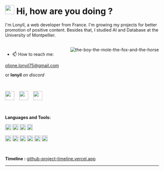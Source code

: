 <h1><img src="https://em-content.zobj.net/source/facebook/65/sunflower_1f33b.png" width="30"/> Hi, how are you doing ? </h1>


I'm LonyIl, a web developer from France. 
I'm growing my projects for better promotion of positive content. Besides that, I studied AI and Database at the University of Montpellier.
  
<br>

<img align="right" alt="the-boy-the-mole-the-fox-and-the-horse" src="assets/gif/the-boy-the-mole-the-fox-and-the-horse.gif" />

 - 📫 How to reach me:
 
[olione.lonyil75@gmail.com](mailto:olione.lonyil75@gmail.com)

or
**lonyil** *on discord*

 <br>

<p align="left">
<a href="https://www.linkedin.com/in/olione-lonie-530373260/" target="_blank"><img height="30" width="30" src="https://upload.wikimedia.org/wikipedia/commons/thumb/c/c9/Linkedin.svg/200px-Linkedin.svg.png?20120426133134"></a>&nbsp;&nbsp;&nbsp;
<a href="https://twitter.com/LonieAI23" target="_blank"><img height="30" width="30" src="https://assets1.chainstoreage.com/styles/max_width_320/s3/2023-07/twitter-x-logo.png?itok=TGv7ti1u"></a>&nbsp;&nbsp;&nbsp;
<a href="https://open.spotify.com/user/f05v6bvys0r1ecnzujm5w2n7h?si=46299a0102514e60" target="_blank"><img height="30" width="30" src="https://www.vectorlogo.zone/logos/spotify/spotify-tile.svg" background-color: #6DB3F2 ></a>&nbsp;&nbsp;&nbsp;
</p>

<br>

**Languages and Tools:**
<br>

<code><img height="20" src="https://www.vectorlogo.zone/logos/nodejs/nodejs-icon.svg"></code>
        <code><img height="20" src="https://www.vectorlogo.zone/logos/reactjs/reactjs-icon.svg"></code>
        <code><img height="20" src="https://www.vectorlogo.zone/logos/tensorflow/tensorflow-icon.svg"></code>
        <code><img height="20" width="18" src="https://encrypted-tbn0.gstatic.com/images?q=tbn:ANd9GcS12F6IAGa0gMwW8A5Ls4Sf2L1RY3Zn_SjqdJ6-fHqqhMpvs6bpkgK-SkE8OE-EhBCBdGk&usqp=CAU"></code>
   

<code><img height="20" src="https://upload.vectorlogo.zone/logos/javascript/images/239ec8a4-163e-4792-83b6-3f6d96911757.svg"></code>
<code><img height="20" src="https://www.vectorlogo.zone/logos/typescriptlang/typescriptlang-icon.svg"></code>
<code><img height="20" src="https://www.vectorlogo.zone/logos/java/java-icon.svg"></code>
<code><img height = "20" src = "https://cdn-icons-png.flaticon.com/512/3161/3161133.png"></code>
<code><img height="20" src="https://www.vectorlogo.zone/logos/python/python-icon.svg"></code>
<code><img height = "20" src = "https://upload.wikimedia.org/wikipedia/commons/thumb/1/18/C_Programming_Language.svg/926px-C_Programming_Language.svg.png"></code>

<br>

<!--
---

### 📢 Skills

⭐⭐⭐⭐⭐
**:**
<p align="left">
    <img src="https://img.shields.io/badge/TypeScript-007ACC?style=for-the-badge&logo=typescript&logoColor=white" alt="typescript" style="vertical-align:top; margin:4px">&nbsp;&nbsp;&nbsp;
  <img src="https://img.shields.io/badge/JavaScript-323330?style=for-the-badge&logo=javascript&logoColor=F7DF1E" alt="javascript" style="vertical-align:top; margin:4px">&nbsp;&nbsp;&nbsp;
  <img src="https://img.shields.io/badge/C-00599C?style=for-the-badge&logo=c&logoColor=white" alt="C" style="vertical-align:top; margin:4px">&nbsp;&nbsp;&nbsp;
  <img src="https://img.shields.io/badge/PLSQL-F80000?style=for-the-badge&logo=oracle&logoColor=black" alt="PLSQL" style="vertical-align:top; margin:4px">&nbsp;&nbsp;&nbsp;
  <img src="https://img.shields.io/badge/java-%23ED8B00.svg?style=for-the-badge&logo=openjdk&logoColor=white" alt="Java" style="vertical-align:top; margin:4px">&nbsp;&nbsp;&nbsp;
</p>

⭐⭐⭐⭐
**:**
<p align="left">
 <img src="https://img.shields.io/badge/Node%20js-339933?style=for-the-badge&logo=nodedotjs&logoColor=white" alt="NodeJs" style="vertical-align:top; margin:4px">&nbsp;&nbsp;&nbsp;
  <img src="https://img.shields.io/badge/TensorFlow-FF6F00?style=for-the-badge&logo=TensorFlow&logoColor=white" alt="tensorflow" style="vertical-align:top; margin:4px">&nbsp;&nbsp;&nbsp;
  <img src="https://img.shields.io/badge/React-20232A?style=for-the-badge&logo=react&logoColor=61DAFB" alt="react" style="vertical-align:top; margin:4px">&nbsp;&nbsp;&nbsp;
  <img src="https://img.shields.io/badge/Puppeteer-40B5A4?style=for-the-badge&logo=Puppeteer&logoColor=white" alt="puppeteer" style="vertical-align:top; margin:4px">&nbsp;&nbsp;&nbsp;
  <img src="https://img.shields.io/badge/Python-FFD43B?style=for-the-badge&logo=python&logoColor=blue" alt="python" style="vertical-align:top; margin:4px">&nbsp;&nbsp;&nbsp;

</p>

⭐⭐⭐
**:**
<p align="left">
  <img src="https://img.shields.io/badge/GIT-E44C30?style=for-the-badge&logo=git&logoColor=white" alt="git" style="vertical-align:top; margin:4px">&nbsp;&nbsp;&nbsp;
  <img src="https://img.shields.io/badge/Webpack-8DD6F9?style=for-the-badge&logo=Webpack&logoColor=white" alt="webpack" style="vertical-align:top; margin:4px">&nbsp;&nbsp;&nbsp;
  <img src="https://img.shields.io/badge/MongoDB-4EA94B?style=for-the-badge&logo=mongodb&logoColor=white" alt="MongoDB" style="vertical-align:top; margin:4px">&nbsp;&nbsp;&nbsp;
  <img src="https://img.shields.io/badge/Pandas-2C2D72?style=for-the-badge&logo=pandas&logoColor=white" alt="pandas" style="vertical-align:top; margin:4px">&nbsp;&nbsp;&nbsp;
  <img src="https://img.shields.io/badge/kubernetes-326ce5.svg?&style=for-the-badge&logo=kubernetes&logoColor=white" alt="Kubernetes" style="vertical-align:top; margin:4px">&nbsp;&nbsp;&nbsp;
  <img src="https://img.shields.io/badge/scikit_learn-F7931E?style=for-the-badge&logo=scikit-learn&logoColor=white" alt="scikit-learn" style="vertical-align:top; margin:4px">&nbsp;&nbsp;&nbsp;

</p>

⭐⭐
**:**
<p align="left">
  <img src="https://img.shields.io/badge/LaTeX-47A141?style=for-the-badge&logo=LaTeX&logoColor=white" alt="LaTex" style="vertical-align:top; margin:4px">&nbsp;&nbsp;&nbsp;
  <img src="https://img.shields.io/badge/PHP-777BB4?style=for-the-badge&logo=php&logoColor=white" alt="PHP" style="vertical-align:top; margin:4px">&nbsp;&nbsp;&nbsp;
  <img src="https://img.shields.io/badge/Trello-0052CC?style=for-the-badge&logo=trello&logoColor=white" alt="trello" style="vertical-align:top; margin:4px">&nbsp;&nbsp;&nbsp;
  <img src="https://img.shields.io/badge/clickup-%237B68EE.svg?&style=for-the-badge&logo=clickup&logoColor=white" alt="ClickUp" style="vertical-align:top; margin:4px">&nbsp;&nbsp;&nbsp;
  <img src="https://img.shields.io/badge/C%2B%2B-00599C?style=for-the-badge&logo=c%2B%2B&logoColor=white" alt="Cpp" style="vertical-align:top; margin:4px">&nbsp;&nbsp;&nbsp;

</p>

⭐
**:**
<p align="left">
 <img src="https://img.shields.io/badge/eslint-3A33D1?style=for-the-badge&logo=eslint&logoColor=white" alt="eslint" style="vertical-align:top; margin:4px">&nbsp;&nbsp;&nbsp;
  <img src="https://img.shields.io/badge/Docker-2CA5E0?style=for-the-badge&logo=docker&logoColor=white" alt="docker" style="vertical-align:top; margin:4px">&nbsp;&nbsp;&nbsp;
  <img src="https://img.shields.io/badge/Android-3DDC84?style=for-the-badge&logo=android&logoColor=white" alt="android" style="vertical-align:top; margin:4px">&nbsp;&nbsp;&nbsp;

</p>

⭐
**: time spent**

---
-->

**Timeline :** [github-project-timeline.vercel.app](https://github-project-timeline.vercel.app)

---
